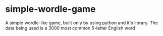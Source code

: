 # simple-wordle-game
A simple wordle-like game, built only by using python and it's library. The data being used is a 3000 most common 5-letter English word
